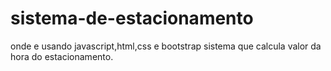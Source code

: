 # sistema-de-estacionamento
onde e usando javascript,html,css e bootstrap sistema  que calcula valor da hora do estacionamento.
